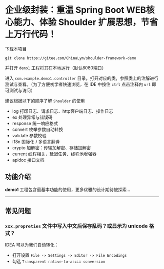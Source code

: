 # 企业级封装：重温 Spring Boot WEB核心能力、体验 Shoulder 扩展思想，节省上万行代码！

下载本项目

```
git clone https://gitee.com/ChinaLym/shoulder-framework-demo
```

并打开 `demo1` 工程将其在本地运行（默认8080端口）

进入 `com.example.demo1.controller` 目录，打开对应的类，参照类上的注解进行测试与查看。（为了方便初学者快速浏览，在 IDE 中按住 `ctrl` 点击注释内 `url` 即可测试与访问）

建议根据以下的顺序了解 `Shoulder` 的使用

- log   打印日志、请求日志、http客户端日志、操作日志
- ex    处理异常与错误码
- response  统一响应格式
- convert   枚举参数自动转换
- validate  参数校验
- i18n      国际化 / 多语言翻译
- crypto    加解密：传输加解密、存储加解密
- current   线程相关，延迟任务、线程池增强器
- apidoc    接口文档

## 功能介绍

**demo1** 工程包含最基本功能的使用，更多优雅的设计期待被探索...

---

## 常见问题

### `xxx.propreties` 文件中写入中文后保存乱码？或显示为 unicode 格式？

IDEA 可以为我们自动转化：
- 打开设置 `File -> Settings -> Editor -> File Encodings`
- 勾选 `Transparent native-to-ascii conversion`